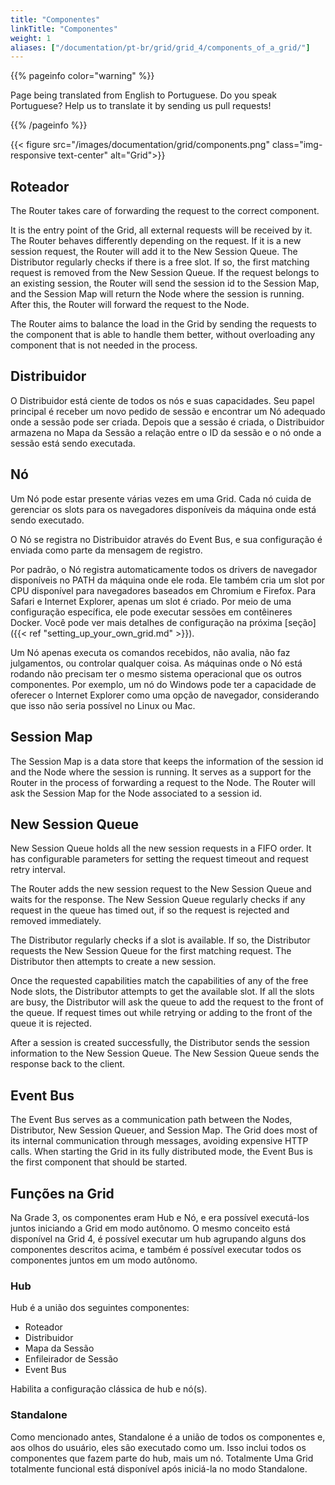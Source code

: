 ```yaml
---
title: "Componentes"
linkTitle: "Componentes"
weight: 1
aliases: ["/documentation/pt-br/grid/grid_4/components_of_a_grid/"]
---
```


{{% pageinfo color="warning" %}}
<p class="lead">
   <i class="fas fa-language display-4"></i> 
   Page being translated from 
   English to Portuguese. Do you speak Portuguese? Help us to translate
   it by sending us pull requests!
</p>
{{% /pageinfo %}}

{{< figure src="/images/documentation/grid/components.png" class="img-responsive text-center" alt="Grid">}}

## Roteador

The Router takes care of forwarding the request to the correct component.

It is the entry point of the Grid, all external requests will be received by it.
The Router behaves differently depending on the request.
If it is a new session request, the Router will add it to the New Session Queue. 
The Distributor regularly checks if there is a free slot. 
If so, the first matching request is removed from the New Session Queue.
If the request belongs to an existing session, the
Router will send the session id to the Session Map, and the Session Map will 
return the Node where the session is running. After this, the Router will
forward the request to the Node.

The Router aims to balance the load in the Grid by sending the requests to the
component that is able to handle them better, without overloading any component
that is not needed in the process.

## Distribuidor

O Distribuidor está ciente de todos os nós e suas capacidades. Seu papel principal é receber um novo pedido de sessão
e encontrar um Nó adequado onde a sessão pode ser
criada. Depois que a sessão é criada, o Distribuidor armazena no Mapa da Sessão
a relação entre o ID da sessão e o nó onde a sessão está sendo executada.

## Nó

Um Nó pode estar presente várias vezes em uma Grid. Cada nó cuida de gerenciar
os slots para os navegadores disponíveis da máquina onde está sendo executado.

O Nó se registra no Distribuidor através do Event Bus, e sua configuração é enviada como parte da mensagem de registro.

Por padrão, o Nó registra automaticamente todos os drivers de navegador disponíveis no PATH da máquina onde ele roda. Ele também cria um slot por CPU disponível para navegadores baseados em Chromium e Firefox. Para Safari e Internet Explorer, apenas um slot é criado.
Por meio de uma configuração específica, ele pode executar sessões em contêineres Docker. Você pode ver
mais detalhes de configuração na próxima [seção]({{< ref "setting_up_your_own_grid.md" >}}).

Um Nó apenas executa os comandos recebidos, não avalia, não faz julgamentos,
ou controlar qualquer coisa. As máquinas onde o Nó está rodando não precisam ter
o mesmo sistema operacional que os outros componentes. Por exemplo, um nó do Windows
pode ter a capacidade de oferecer o Internet Explorer como uma opção de navegador,
considerando que isso não seria possível no Linux ou Mac.

## Session Map

The Session Map is a data store that keeps the information of the session id and the Node 
where the session is running. It serves as a support for the Router in the process of 
forwarding a request to the Node. The Router will ask the Session Map for the Node 
associated to a session id.

## New Session Queue

New Session Queue holds all the new session requests in a FIFO order. 
It has configurable parameters for setting the request timeout and request retry interval.

The Router adds the new session request to the New Session Queue and waits for the response.
The New Session Queue regularly checks if any request in the queue has timed out, 
if so the request is rejected and removed immediately.

The Distributor regularly checks if a slot is available. If so, the Distributor requests the
New Session Queue for the first matching request. The Distributor then attempts to create
a new session.

Once the requested capabilities match the capabilities of any of the free Node slots, the Distributor attempts to get the
available slot. If all the slots are busy, the Distributor will ask the queue to add the request to the front of the queue. 
If request times out while retrying or adding to the front of the queue it is rejected.

After a session is created successfully, the Distributor sends the session information to the New Session Queue.
The New Session Queue sends the response back to the client.

## Event Bus

The Event Bus serves as a communication path between the Nodes, Distributor, New Session Queuer, and Session Map. 
The Grid does most of its internal communication through messages, avoiding expensive HTTP calls. 
When starting the Grid in its fully distributed mode, the Event Bus is the first component that should be started. 

## Funções na Grid

Na Grade 3, os componentes eram Hub e Nó, e era possível executá-los juntos iniciando a
Grid em modo autônomo. O mesmo conceito está disponível na Grid 4, é possível executar um hub
agrupando alguns dos componentes descritos acima, e também é possível executar todos os componentes
juntos em um modo autônomo. 

### Hub

Hub é a união dos seguintes componentes:

* Roteador
* Distribuidor
* Mapa da Sessão
* Enfileirador de Sessão
* Event Bus

Habilita a configuração clássica de hub e nó(s).

### Standalone

Como mencionado antes, Standalone é a união de todos os componentes e, aos olhos do usuário, eles são
executado como um. Isso inclui todos os componentes que fazem parte do hub, mais um nó. Totalmente
Uma Grid totalmente funcional está disponível após iniciá-la no modo Standalone.

